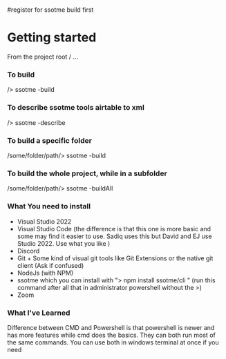 #

#register for ssotme build first
# Getting started

From the project root / ...


### To build
/> ssotme -build

### To describe ssotme tools airtable to xml
/> ssotme -describe

### To build a specific folder
/some/folder/path/> ssotme -build

### To build the whole project, while in a subfolder
/some/folder/path/> ssotme -buildAll

### What You need to install 
- Visual Studio 2022 
- Visual Studio Code (the difference is that this one is more basic and some may find it easier to use. Sadiq uses this but David and EJ use Studio 2022. Use what you like )
- Discord 
- Git + Some kind of visual git tools like Git Extensions or the native git client (Ask if confused)
- NodeJs (with NPM)
- ssotme which you can install with "> npm install ssotme/cli " (run this command after all that in administrator powershell without the >)
- Zoom

### What I've Learned   

Difference between CMD and Powershell is that powershell is newer and has more features while cmd does the basics. They can both run most of the same commands. You can use both in windows terminal at once if you need